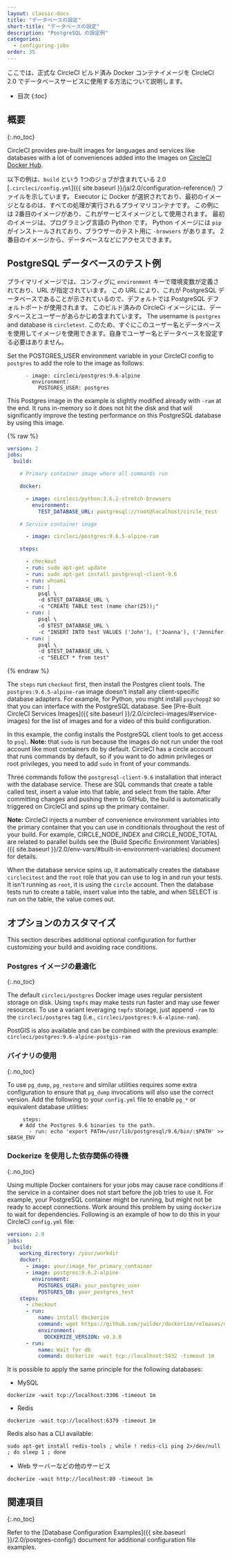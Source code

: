 ```yaml
---
layout: classic-docs
title: "データベースの設定"
short-title: "データベースの設定"
description: "PostgreSQL の設定例"
categories:
  - configuring-jobs
order: 35
---
```


ここでは、正式な CircleCI ビルド済み Docker コンテナイメージを CircleCI 2.0 でデータベースサービスに使用する方法について説明します。

- 目次
{:toc}

## 概要
{:.no_toc}

CircleCI provides pre-built images for languages and services like databases with a lot of conveniences added into the images on [CircleCI Docker Hub](https://hub.docker.com/search?q=circleci&type=image).

以下の例は、`build` という 1つのジョブが含まれている 2.0 [`.circleci/config.yml`]({{ site.baseurl }}/ja/2.0/configuration-reference/) ファイルを示しています。 Executor に Docker が選択されており、最初のイメージとなるのは、すべての処理が実行されるプライマリコンテナです。 この例には 2番目のイメージがあり、これがサービスイメージとして使用されます。 最初のイメージは、プログラミング言語の Python です。 Python イメージには `pip` がインストールされており、ブラウザーのテスト用に `-browsers` があります。 2番目のイメージから、データベースなどにアクセスできます。

## PostgreSQL データベースのテスト例

プライマリイメージでは、コンフィグに `environment` キーで環境変数が定義されており、URL が指定されています。 この URL により、これが PostgreSQL データベースであることが示されているので、デフォルトでは PostgreSQL デフォルトポートが使用されます。 このビルド済みの CircleCi イメージには、データベースとユーザーがあらかじめ含まれています。 The username is `postgres` and database is `circletest`. このため、すぐにこのユーザー名とデータベースを使用してイメージを使用できます。自身でユーザー名とデータベースを設定する必要はありません。

Set the POSTGRES_USER environment variable in your CircleCI config to `postgres` to add the role to the image as follows:

          - image: circleci/postgres:9.6-alpine
            environment:
              POSTGRES_USER: postgres
    

This Postgres image in the example is slightly modified already with `-ram` at the end. It runs in-memory so it does not hit the disk and that will significantly improve the testing performance on this PostgreSQL database by using this image.

{% raw %}

```yaml
version: 2
jobs:
  build:

    # Primary container image where all commands run

    docker:

      - image: circleci/python:3.6.2-stretch-browsers
        environment:
          TEST_DATABASE_URL: postgresql://root@localhost/circle_test

    # Service container image

      - image: circleci/postgres:9.6.5-alpine-ram

    steps:

      - checkout
      - run: sudo apt-get update
      - run: sudo apt-get install postgresql-client-9.6
      - run: whoami
      - run: |
          psql \
          -d $TEST_DATABASE_URL \
          -c "CREATE TABLE test (name char(25));"
      - run: |
          psql \
          -d $TEST_DATABASE_URL \
          -c "INSERT INTO test VALUES ('John'), ('Joanna'), ('Jennifer');"
      - run: |
          psql \
          -d $TEST_DATABASE_URL \
          -c "SELECT * from test"
```

{% endraw %}

The `steps` run `checkout` first, then install the Postgres client tools. The `postgres:9.6.5-alpine-ram` image doesn't install any client-specific database adapters. For example, for Python, you might install `psychopg2` so that you can interface with the PostgreSQL database. See [Pre-Built CircleCI Services Images]({{ site.baseurl }}/2.0/circleci-images/#service-images) for the list of images and for a video of this build configuration.

In this example, the config installs the PostgreSQL client tools to get access to `psql`. **Note:** that `sudo` is run because the images do not run under the root account like most containers do by default. CircleCI has a circle account that runs commands by default, so if you want to do admin privileges or root privileges, you need to add `sudo` in front of your commands.

Three commands follow the `postgresql-client-9.6` installation that interact with the database service. These are SQL commands that create a table called test, insert a value into that table, and select from the table. After committing changes and pushing them to GitHub, the build is automatically triggered on CircleCI and spins up the primary container.

**Note:** CircleCI injects a number of convenience environment variables into the primary container that you can use in conditionals throughout the rest of your build. For example, CIRCLE_NODE_INDEX and CIRCLE_NODE_TOTAL are related to parallel builds see the [Build Specific Environment Variables]({{ site.baseurl }}/2.0/env-vars/#built-in-environment-variables) document for details.

When the database service spins up, it automatically creates the database `circlecitest` and the `root` role that you can use to log in and run your tests. It isn't running as `root`, it is using the `circle` account. Then the database tests run to create a table, insert value into the table, and when SELECT is run on the table, the value comes out.

## オプションのカスタマイズ

This section describes additional optional configuration for further customizing your build and avoiding race conditions.

### Postgres イメージの最適化
{:.no_toc}

The default `circleci/postgres` Docker image uses regular persistent storage on disk. Using `tmpfs` may make tests run faster and may use fewer resources. To use a variant leveraging `tmpfs` storage, just append `-ram` to the `circleci/postgres` tag (i.e., `circleci/postgres:9.6-alpine-ram`).

PostGIS is also available and can be combined with the previous example: `circleci/postgres:9.6-alpine-postgis-ram`

### バイナリの使用
{:.no_toc}

To use `pg_dump`, `pg_restore` and similar utilities requires some extra configuration to ensure that `pg_dump` invocations will also use the correct version. Add the following to your `config.yml` file to enable `pg_*` or equivalent database utilities:

         steps:
        # Add the Postgres 9.6 binaries to the path.
           - run: echo 'export PATH=/usr/lib/postgresql/9.6/bin/:$PATH' >> $BASH_ENV
    

### Dockerize を使用した依存関係の待機
{:.no_toc}

Using multiple Docker containers for your jobs may cause race conditions if the service in a container does not start before the job tries to use it. For example, your PostgreSQL container might be running, but might not be ready to accept connections. Work around this problem by using `dockerize` to wait for dependencies. Following is an example of how to do this in your CircleCI `config.yml` file:

```yaml
version: 2.0
jobs:
  build:
    working_directory: /your/workdir
    docker:
      - image: your/image_for_primary_container
      - image: postgres:9.6.2-alpine
        environment:
          POSTGRES_USER: your_postgres_user
          POSTGRES_DB: your_postgres_test
    steps:
      - checkout
      - run:
          name: install dockerize
          command: wget https://github.com/jwilder/dockerize/releases/download/$DOCKERIZE_VERSION/dockerize-linux-amd64-$DOCKERIZE_VERSION.tar.gz && sudo tar -C /usr/local/bin -xzvf dockerize-linux-amd64-$DOCKERIZE_VERSION.tar.gz && rm dockerize-linux-amd64-$DOCKERIZE_VERSION.tar.gz
          environment:
            DOCKERIZE_VERSION: v0.3.0
      - run:
          name: Wait for db
          command: dockerize -wait tcp://localhost:5432 -timeout 1m
```

It is possible to apply the same principle for the following databases:

- MySQL

`dockerize -wait tcp://localhost:3306 -timeout 1m`

- Redis

`dockerize -wait tcp://localhost:6379 -timeout 1m`

Redis also has a CLI available:

`sudo apt-get install redis-tools ; while ! redis-cli ping 2>/dev/null ; do sleep 1 ; done`

- Web サーバーなどの他のサービス

`dockerize -wait http://localhost:80 -timeout 1m`

## 関連項目
{:.no_toc}

Refer to the [Database Configuration Examples]({{ site.baseurl }}/2.0/postgres-config/) document for additional configuration file examples.